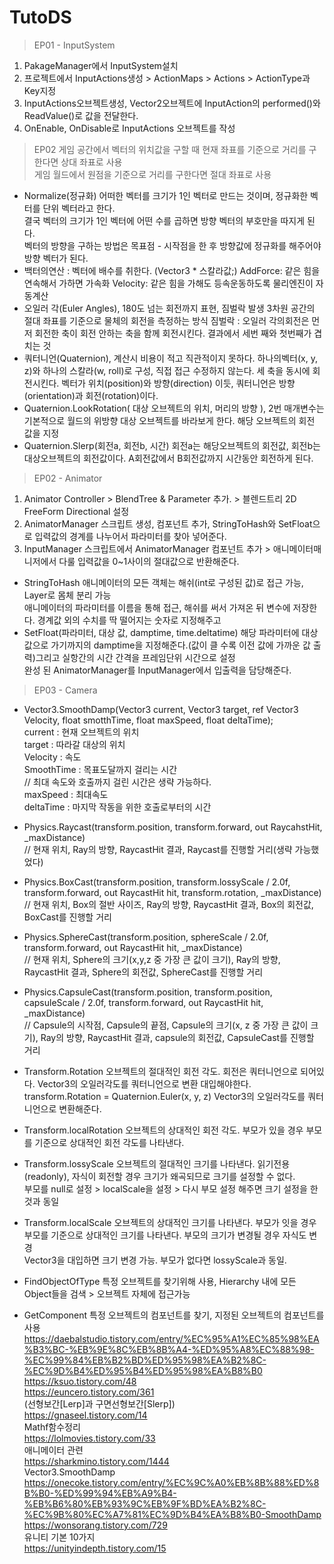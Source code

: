 # TutoDS

> EP01 - InputSystem  
1. PakageManager에서 InputSystem설치  
2. 프로젝트에서 InputActions생성 > ActionMaps > Actions > ActionType과 Key지정  
3. InputActions오브젝트생성, Vector2오브젝트에 InputAction의 performed()와 ReadValue<Vector2>()로 값을 전달한다.  
4. OnEnable, OnDisable로 InputActions 오브젝트를 작성  
> EP02 
게임 공간에서 벡터의 위치값을 구할 때 현재 좌표를 기준으로 거리를 구한다면 상대 좌표로 사용  
게임 월드에서 원점을 기준으로 거리를 구한다면 절대 좌표로 사용  
- Normalize(정규화)
어떠한 벡터를 크기가 1인 벡터로 만드는 것이며, 정규화한 벡터를 단위 벡터라고 한다.  
결국 벡터의 크기가 1인 벡터에 어떤 수를 곱하면 방향 벡터의 부호만을 따지게 된다.  
벡터의 방향을 구하는 방법은 목표점 - 시작점을 한 후 방향값에 정규화를 해주어야 방향 벡터가 된다.  
- 백터의연산 : 벡터에 배수를 취한다. (Vector3 * 스칼라값;)
AddForce: 같은 힘을 연속해서 가하면 가속화
Velocity: 같은 힘을 가해도 등속운동하도록 물리엔진이 자동계산
- 오일러 각(Euler Angles), 180도 넘는 회전까지 표현, 짐벌락 발생
3차원 공간의 절대 좌표를 기준으로 물체의 회전을 측정하는 방식
짐벌락 : 오일러 각의회전은 먼저 회전한 축이 회전 안하는 축을 함께 회전시킨다. 결과에서 세번 째와 첫번째가 겹치는 것
- 쿼터니언(Quaternion), 계산시 비용이 적고 직관적이지 못하다.
하나의벡터(x, y, z)와 하나의 스칼라(w, roll)로 구성, 직접 접근 수정하지 않는다.
세 축을 동시에 회전시킨다. 벡터가 위치(position)와 방향(direction) 이듯, 쿼터니언은 방향(orientation)과 회전(rotation)이다.
- Quaternion.LookRotation( 대상 오브젝트의 위치, 머리의 방향 ), 2번 매개변수는 기본적으로 월드의 위방향
대상 오브젝트를 바라보게 한다. 해당 오브젝트의 회전 값을 지정
- Quaternion.Slerp(회전a, 회전b, 시간)
회전a는 해당오브젝트의 회전값, 회전b는 대상오브젝트의 회전값이다.
A회전값에서 B회전값까지 시간동안 회전하게 된다.

> EP02 - Animator
1. Animator Controller >  BlendTree & Parameter 추가. > 블렌드트리 2D FreeForm Directional 설정
2. AnimatorManager 스크립트 생성, 컴포넌트 추가, StringToHash와 SetFloat으로 입력값의 경계를 나누어서 파라미터를 찾아 넣어준다.
3. InputManager 스크립트에서 AnimatorManager 컴포넌트 추가 > 애니메이터매니저에서 다룰 입력값을 0~1사이의 절대값으로 반환해준다.
- StringToHash
애니메이터의 모든 객체는 해쉬(int로 구성된 값)로 접근 가능, Layer로 몸체 분리 가능  
애니메이터의 파라미터를 이름을 통해 접근, 해쉬를 써서 가져온 뒤 변수에 저장한다. 경계값 외의 수치를 딱 떨어지는 숫자로 지정해주고  
- SetFloat(파라미터, 대상 값, damptime, time.deltatime)
해당 파라미터에 대상 값으로 가기까지의 damptime을 지정해준다.(값이 클 수록 이전 값에 가까운 값 출력)그리고 실항간의 시간 간격을 프레임단위 시간으로 설정  
완성 된 AnimatorManager를 InputManager에서 입출력을 담당해준다.  
  
> EP03 - Camera
- Vector3.SmoothDamp(Vector3 current, Vector3 target, ref Vector3 Velocity, float smotthTime, float maxSpeed, float deltaTime);  
current : 현재 오브젝트의 위치  
target : 따라갈 대상의 위치  
Velocity : 속도  
SmoothTime : 목표도달까지 걸리는 시간  
// 최대 속도와 호출까지 걸린 시간은 생략 가능하다.  
maxSpeed : 최대속도  
deltaTime : 마지막 작동을 위한 호출로부터의 시간  

- Physics.Raycast(transform.position, transform.forward, out RaycahstHit, _maxDistance)  
// 현재 위치, Ray의 방향, RaycastHit 결과, Raycast를 진행할 거리(생략 가능했었다)  
- Physics.BoxCast(transform.position, transform.lossyScale / 2.0f, transform.forward, out RaycastHit hit, transform.rotation, _maxDistance)  
// 현재 위치, Box의 절반 사이즈, Ray의 방향, RaycastHit 결과, Box의 회전값, BoxCast를 진행할 거리  
- Physics.SphereCast(transform.position, sphereScale / 2.0f, transform.forward, out RaycastHit hit, _maxDistance)  
// 현재 위치, Sphere의 크기(x,y,z 중 가장 큰 값이 크기), Ray의 방향, RaycastHit 결과, Sphere의 회전값, SphereCast를 진행할 거리  
- Physics.CapsuleCast(transform.position, transform.position, capsuleScale / 2.0f, transform.forward, out RaycastHit hit, _maxDistance)  
// Capsule의 시작점, Capsule의 끝점, Capsule의 크기(x, z 중 가장 큰 값이 크기), Ray의 방향, RaycastHit 결과, capsule의 회전값, CapsuleCast를 진행할 거리  

- Transform.Rotation
오브젝트의 절대적인 회전 각도. 회전은 쿼터니언으로 되어있다. Vector3의 오일러각도를 쿼터니언으로 변환 대입해야한다.  
transform.Rotation = Quaternion.Euler(x, y, z) Vector3의 오일러각도를 쿼터니언으로 변환해준다.  
- Transform.localRotation
오브젝트의 상대적인 회전 각도. 부모가 있을 경우 부모를 기준으로 상대적인 회전 각도를 나타낸다.  
- Transform.lossyScale
오브젝트의 절대적인 크기를 나타낸다. 읽기전용(readonly), 자식이 회전할 경우 크기가 왜곡되므로 크기를 설정할 수 없다.  
부모를 null로 설정 > localScale을 설정 > 다시 부모 설정 해주면 크기 설정을 한 것과 동일  
- Transform.localScale
오브젝트의 상대적인 크기를 나타낸다. 부모가 잇을 경우 부모를 기준으로 상대적인 크기를 나타낸다. 부모의 크기가 변경될 경우 자식도 변경  
Vector3을 대입하면 크기 변경 가능. 부모가 없다면 lossyScale과 동일.   
- FindObjectOfType
특정 오브젝트를 찾기위해 사용, Hierarchy 내에 모든 Object들을 검색 > 오브젝트 자체에 접근가능  
- GetComponent
특정 오브젝트의 컴포넌트를 찾기, 지정된 오브젝트의 컴포넌트를 사용  
https://daebalstudio.tistory.com/entry/%EC%95%A1%EC%85%98%EA%B3%BC-%EB%9E%8C%EB%8B%A4-%ED%95%A8%EC%88%98-%EC%99%84%EB%B2%BD%ED%95%98%EA%B2%8C-%EC%9D%B4%ED%95%B4%ED%95%98%EA%B8%B0  
https://ksuo.tistory.com/48  
https://euncero.tistory.com/361  
(선형보간[Lerp]과 구면선형보간[Slerp])  
https://gnaseel.tistory.com/14  
Mathf함수정리  
https://lolmovies.tistory.com/33  
애니메이터 관련  
https://sharkmino.tistory.com/1444  
Vector3.SmoothDamp  
https://onecoke.tistory.com/entry/%EC%9C%A0%EB%8B%88%ED%8B%B0-%ED%99%94%EB%A9%B4-%EB%B6%80%EB%93%9C%EB%9F%BD%EA%B2%8C-%EC%9B%80%EC%A7%81%EC%9D%B4%EA%B8%B0-SmoothDamp  
https://wonsorang.tistory.com/729  
유니티 기본 10가지  
https://unityindepth.tistory.com/15  
